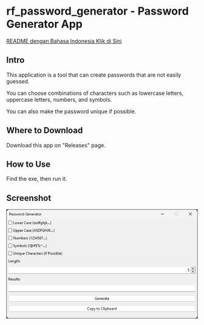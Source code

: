 # rf_password_generator - Password Generator App

[README dengan Bahasa Indonesia Klik di Sini](https://github.com/rakifsul/rf_password_generator/blob/main/README_id.md)

## Intro

This application is a tool that can create passwords that are not easily guessed.

You can choose combinations of characters such as lowercase letters, uppercase letters, numbers, and symbols.

You can also make the password unique if possible.

## Where to Download

Download this app on "Releases" page.

## How to Use

Find the exe, then run it.

## Screenshot

<p align="center">
	<img src="./.md_asset/ss_2024.07.10-0636.png" />
</p>